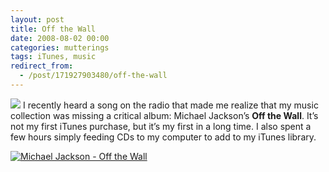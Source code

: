 ```yaml
---
layout: post
title: Off the Wall
date: 2008-08-02 00:00
categories: mutterings
tags: iTunes, music
redirect_from:
  - /post/171927903480/off-the-wall
---
```

[![](http://clickserve.cc-dt.com/link/banner?lid=41000000025893202)](http://music.barnesandnoble.com/Off-the-Wall/Michael-Jackson/e/074646607022/?itm=1&amp;afsrc=1&amp;lkid=J25893202&amp;pubid=K117976&amp;byo=1) I recently heard a song on the radio that made me realize that my music collection was missing a critical album: Michael Jackson&rsquo;s __Off the Wall__. It&rsquo;s not my first iTunes purchase, but it&rsquo;s my first in a long time. I also spent a few hours simply feeding CDs to my computer to add to my iTunes library.
[](http://click.linksynergy.com/fs-bin/stat?id=alo5c2JFv50&amp;offerid=146261&amp;type=3&amp;subid=0&amp;tmpid=1826&amp;RD_PARM1=http%253A%252F%252Fphobos.apple.com%252FWebObjects%252FMZStore.woa%252Fwa%252FviewAlbum%253Fi%253D186166433%2526id%253D186166282%2526s%253D143441%2526partnerId%253D30)

[![Michael Jackson - Off the Wall](http://ax.phobos.apple.com.edgesuite.net/images/badgeitunes61x15dark.gif)](http://click.linksynergy.com/fs-bin/stat?id=alo5c2JFv50&amp;offerid=146261&amp;type=3&amp;subid=0&amp;tmpid=1826&amp;RD_PARM1=http%253A%252F%252Fphobos.apple.com%252FWebObjects%252FMZStore.woa%252Fwa%252FviewAlbum%253Fi%253D186166433%2526id%253D186166282%2526s%253D143441%2526partnerId%253D30)
